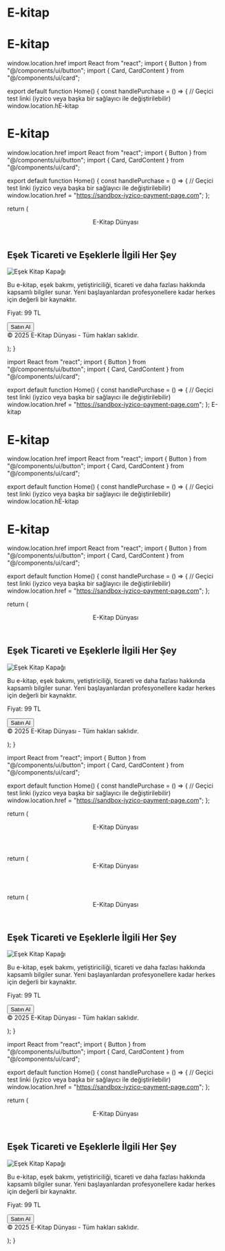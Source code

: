# E-kitap
# E-kitap
window.location.href
import React from "react"; import { Button } from "@/components/ui/button"; import { Card, CardContent } from "@/components/ui/card";

export default function Home() { const handlePurchase = () => { // Geçici test linki (iyzico veya başka bir sağlayıcı ile değiştirilebilir) window.location.hE-kitap
# E-kitap
window.location.href
import React from "react"; import { Button } from "@/components/ui/button"; import { Card, CardContent } from "@/components/ui/card";

export default function Home() { const handlePurchase = () => { // Geçici test linki (iyzico veya başka bir sağlayıcı ile değiştirilebilir) window.location.href = "https://sandbox-iyzico-payment-page.com"; };

return ( <div className="bg-black text-white min-h-screen p-6"> <header className="text-center text-4xl font-bold mb-8">E-Kitap Dünyası</header>

<section className="grid grid-cols-1 sm:grid-cols-2 lg:grid-cols-3 gap-6">
    <Card className="bg-gray-900 text-white rounded-2xl shadow-lg">
      <CardContent className="p-4">
        <h2 className="text-xl font-semibold mb-2">Eşek Ticareti ve Eşeklerle İlgili Her Şey</h2>
        <img 
          src="https://via.placeholder.com/300x200?text=E%C5%9Fek+Kitap" 
          alt="Eşek Kitap Kapağı" 
          className="w-full h-auto mb-4 rounded-lg"
        />
        <p className="mb-4 text-sm">
          Bu e-kitap, eşek bakımı, yetiştiriciliği, ticareti ve daha fazlası hakkında kapsamlı bilgiler sunar.
          Yeni başlayanlardan profesyonellere kadar herkes için değerli bir kaynaktır.
        </p>
        <p className="mb-4 font-bold text-lg">Fiyat: 99 TL</p>
        <Button 
          className="bg-white text-black hover:bg-gray-300 w-full" 
          onClick={handlePurchase}
        >
          Satın Al
        </Button>
      </CardContent>
    </Card>
  </section>

  <footer className="mt-12 text-center text-sm text-gray-400">
    © 2025 E-Kitap Dünyası - Tüm hakları saklıdır.
  </footer>
</div>

); }

import React from "react"; import { Button } from "@/components/ui/button"; import { Card, CardContent } from "@/components/ui/card";

export default function Home() { const handlePurchase = () => { // Geçici test linki (iyzico veya başka bir sağlayıcı ile değiştirilebilir) window.location.href = "https://sandbox-iyzico-payment-page.com"; };
E-kitap
# E-kitap
window.location.href
import React from "react"; import { Button } from "@/components/ui/button"; import { Card, CardContent } from "@/components/ui/card";

export default function Home() { const handlePurchase = () => { // Geçici test linki (iyzico veya başka bir sağlayıcı ile değiştirilebilir) window.location.hE-kitap
# E-kitap
window.location.href
import React from "react"; import { Button } from "@/components/ui/button"; import { Card, CardContent } from "@/components/ui/card";

export default function Home() { const handlePurchase = () => { // Geçici test linki (iyzico veya başka bir sağlayıcı ile değiştirilebilir) window.location.href = "https://sandbox-iyzico-payment-page.com"; };

return ( <div className="bg-black text-white min-h-screen p-6"> <header className="text-center text-4xl font-bold mb-8">E-Kitap Dünyası</header>

<section className="grid grid-cols-1 sm:grid-cols-2 lg:grid-cols-3 gap-6">
    <Card className="bg-gray-900 text-white rounded-2xl shadow-lg">
      <CardContent className="p-4">
        <h2 className="text-xl font-semibold mb-2">Eşek Ticareti ve Eşeklerle İlgili Her Şey</h2>
        <img 
          src="https://via.placeholder.com/300x200?text=E%C5%9Fek+Kitap" 
          alt="Eşek Kitap Kapağı" 
          className="w-full h-auto mb-4 rounded-lg"
        />
        <p className="mb-4 text-sm">
          Bu e-kitap, eşek bakımı, yetiştiriciliği, ticareti ve daha fazlası hakkında kapsamlı bilgiler sunar.
          Yeni başlayanlardan profesyonellere kadar herkes için değerli bir kaynaktır.
        </p>
        <p className="mb-4 font-bold text-lg">Fiyat: 99 TL</p>
        <Button 
          className="bg-white text-black hover:bg-gray-300 w-full" 
          onClick={handlePurchase}
        >
          Satın Al
        </Button>
      </CardContent>
    </Card>
  </section>

  <footer className="mt-12 text-center text-sm text-gray-400">
    © 2025 E-Kitap Dünyası - Tüm hakları saklıdır.
  </footer>
</div>

); }

import React from "react"; import { Button } from "@/components/ui/button"; import { Card, CardContent } from "@/components/ui/card";

export default function Home() { const handlePurchase = () => { // Geçici test linki (iyzico veya başka bir sağlayıcı ile değiştirilebilir) window.location.href = "https://sandbox-iyzico-payment-page.com"; };

return ( <div className="bg-black text-white min-h-screen p-6"> <header className="text-center text-4xl font-bold mb-8">E-Kitap Dünyası</header>

<section className="grid grid-cols-1 sm:grid-cols-2 lg:grid-cols-3 ref = "https://sandbox-iyzico-payment-page.com"; };

return ( <div className="bg-black text-white min-h-screen p-6"> <header className="text-center text-4xl font-bold mb-8">E-Kitap Dünyası</header>

<section className="grid grid-cols-1 sm:grid-cols-2 lg:grid-cols-3 ref = "https://sandbox-iyzico-payment-page.com"; };

return ( <div className="bg-black text-white min-h-screen p-6"> <header className="text-center text-4xl font-bold mb-8">E-Kitap Dünyası</header>

<section className="grid grid-cols-1 sm:grid-cols-2 lg:grid-cols-3 gap-6">
    <Card className="bg-gray-900 text-white rounded-2xl shadow-lg">
      <CardContent className="p-4">
        <h2 className="text-xl font-semibold mb-2">Eşek Ticareti ve Eşeklerle İlgili Her Şey</h2>
        <img 
          src="https://via.placeholder.com/300x200?text=E%C5%9Fek+Kitap" 
          alt="Eşek Kitap Kapağı" 
          className="w-full h-auto mb-4 rounded-lg"
        />
        <p className="mb-4 text-sm">
          Bu e-kitap, eşek bakımı, yetiştiriciliği, ticareti ve daha fazlası hakkında kapsamlı bilgiler sunar.
          Yeni başlayanlardan profesyonellere kadar herkes için değerli bir kaynaktır.
        </p>
        <p className="mb-4 font-bold text-lg">Fiyat: 99 TL</p>
        <Button 
          className="bg-white text-black hover:bg-gray-300 w-full" 
          onClick={handlePurchase}
        >
          Satın Al
        </Button>
      </CardContent>
    </Card>
  </section>

  <footer className="mt-12 text-center text-sm text-gray-400">
    © 2025 E-Kitap Dünyası - Tüm hakları saklıdır.
  </footer>
</div>

); }

import React from "react"; import { Button } from "@/components/ui/button"; import { Card, CardContent } from "@/components/ui/card";

export default function Home() { const handlePurchase = () => { // Geçici test linki (iyzico veya başka bir sağlayıcı ile değiştirilebilir) window.location.href = "https://sandbox-iyzico-payment-page.com"; };

return ( <div className="bg-black text-white min-h-screen p-6"> <header className="text-center text-4xl font-bold mb-8">E-Kitap Dünyası</header>

<section className="grid grid-cols-1 sm:grid-cols-2 lg:grid-cols-3 gap-6">
    <Card className="bg-gray-900 text-white rounded-2xl shadow-lg">
      <CardContent className="p-4">
        <h2 className="text-xl font-semibold mb-2">Eşek Ticareti ve Eşeklerle İlgili Her Şey</h2>
        <img 
          src="https://via.placeholder.com/300x200?text=E%C5%9Fek+Kitap" 
          alt="Eşek Kitap Kapağı" 
          className="w-full h-auto mb-4 rounded-lg"
        />
        <p className="mb-4 text-sm">
          Bu e-kitap, eşek bakımı, yetiştiriciliği, ticareti ve daha fazlası hakkında kapsamlı bilgiler sunar.
          Yeni başlayanlardan profesyonellere kadar herkes için değerli bir kaynaktır.
        </p>
        <p className="mb-4 font-bold text-lg">Fiyat: 99 TL</p>
        <Button 
          className="bg-white text-black hover:bg-gray-300 w-full" 
          onClick={handlePurchase}
        >
          Satın Al
        </Button>
      </CardContent>
    </Card>
  </section>

  <footer className="mt-12 text-center text-sm text-gray-400">
    © 2025 E-Kitap Dünyası - Tüm hakları saklıdır.
  </footer>
</div>

); }

